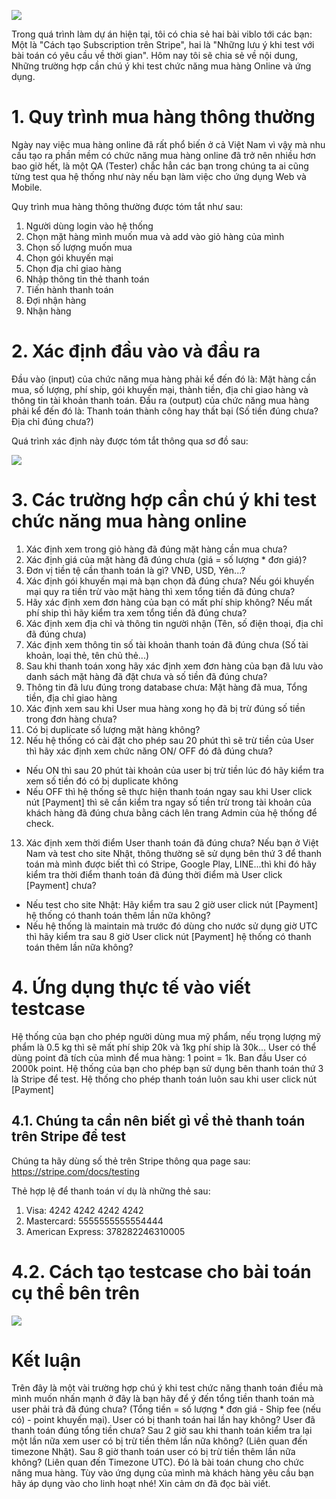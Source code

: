 ![](https://images.viblo.asia/39d8ccba-fdff-43a9-a230-834d9e544397.jpg)

Trong quá trình làm dự án hiện tại, tôi có chia sẻ hai bài viblo tới các bạn: Một là "Cách tạo Subscription trên Stripe", hai là "Những lưu ý khi test với bài toán có yêu cầu về thời gian".
Hôm nay tôi sẽ chia sẻ về nội dung, Những trường hợp cần chú ý khi test chức năng mua hàng Online và ứng dụng.

# 1. Quy trình mua hàng thông thường

Ngày nay việc mua hàng online đã rất phổ biến ở cả Việt Nam vì vậy mà nhu cầu tạo ra phần mềm có chức năng mua hàng online đã trở nên nhiều hơn bao giờ hết, là một QA (Tester) chắc hẳn các bạn trong chúng ta ai cũng từng test qua hệ thống như này nếu bạn làm việc cho ứng dụng Web và Mobile. 

Quy trình mua hàng thông thường được tóm tắt như sau:
1. Người dùng login vào hệ thống
2. Chọn mặt hàng mình muốn mua và add vào giỏ hàng của mình
3. Chọn số lượng muốn mua
4. Chọn gói khuyến mại
5. Chọn địa chỉ giao hàng
6. Nhập thông tin thẻ thanh toán
7. Tiến hành thanh toán
8. Đợi nhận hàng
9. Nhận hàng


# 2. Xác định đầu vào và đầu ra
Đầu vào (input) của chức năng mua hàng phải kể đến đó là: Mặt hàng cần mua, số lượng, phí ship, gói khuyến mại, thành tiền, địa chỉ giao hàng và thông tin tài khoản thanh toán.
Đầu ra (output) của chức năng mua hàng phải kể đến đó là: Thanh toán thành công hay thất bại (Số tiền đúng chưa? Địa chỉ đúng chưa?)

Quá trình xác định này được tóm tắt thông qua sơ đồ sau:

![](https://images.viblo.asia/0e43bb2b-8ebf-4fda-85b6-29225aade03f.png)




# 3. Các trường hợp cần chú ý khi test chức năng mua hàng online
1. Xác định xem trong giỏ hàng đã đúng mặt hàng cần mua chưa?
2. Xác định giá của mặt hàng đã đúng chưa (giá = số lượng * đơn giá)?
3. Đơn vị tiền tệ cần thanh toán là gì? VNĐ, USD, Yên...?
4. Xác định gói khuyến mại mà bạn chọn đã đúng chưa? Nếu gói khuyến mại quy ra tiền trừ vào mặt hàng thì xem tổng tiền đã đúng chưa?
5. Hãy xác định xem đơn hàng của bạn có mất phí ship không? Nếu mất phí ship thì hãy kiểm tra xem tổng tiền đã đúng chưa?
6. Xác định xem địa chỉ và thông tin người nhận (Tên, số điện thoại, địa chỉ đã đúng chưa)
7. Xác định xem thông tin số tài khoản thanh toán đã đúng chưa (Số tài khoản, loại thẻ, tên chủ thẻ...)
8. Sau khi thanh toán xong hãy xác định xem đơn hàng của bạn đã lưu vào danh sách mặt hàng đã đặt chưa và số tiền đã đúng chưa?
9. Thông tin đã lưu đúng trong database chưa: Mặt hàng đã mua, Tổng tiền, địa chỉ giao hàng
10. Xác định xem sau khi User mua hàng xong họ đã bị trừ đúng số tiền trong đơn hàng chưa?
11. Có bị duplicate số lượng mặt hàng không?
12. Nếu hệ thống có cài đặt cho phép sau 20 phút thì sẽ trừ tiền của User thì hãy xác định xem chức năng ON/ OFF đó đã đúng chưa?
- Nếu ON thì sau 20 phút tài khoản của user bị trừ tiền lúc đó hãy kiểm tra xem số tiền đó có bị duplicate không
- Nếu OFF thì hệ thống sẽ thực hiện thanh toán ngay sau khi User click nút [Payment] thì sẽ cần kiểm tra ngay số tiền trừ trong tài khoản của khách hàng đã đúng chưa bằng cách lên trang Admin của hệ thống để check.
13. Xác định xem thời điểm User thanh toán đã đúng chưa? Nếu bạn ở Việt Nam và test cho site Nhật, thông thường sẽ sử dụng bên thứ 3 để thanh toán mà mình được biết thì có Stripe, Google Play, LINE...thì khi đó hãy kiểm tra thời điểm thanh toán đã đúng thời điểm mà User click [Payment] chưa? 
- Nếu test cho site Nhật: Hãy kiểm tra sau 2 giờ user click nút [Payment] hệ thống có thanh toán thêm lần nữa không?
- Nếu hệ thống là maintain mà trước đó dùng cho nước sử dụng giờ UTC thì hãy kiểm tra sau 8 giờ User click nút [Payment] hệ thống có thanh toán thêm lần nữa không?

# 4. Ứng dụng thực tế vào viết testcase
Hệ thống của bạn cho phép người dùng mua mỹ phẩm, nếu trọng lượng mỹ phẩm là 0.5 kg thì sẽ mất phí ship 20k và 1kg phí ship là 30k...
User có thể dùng point đã tích của mình để mua hàng: 1 point = 1k.
Ban đầu User có 2000k point.
Hệ thống của bạn cho phép bạn sử dụng bên thanh toán thứ 3 là Stripe để test.
Hệ thống cho phép thanh toán luôn sau khi user click nút [Payment]

## 4.1. Chúng ta cần nên biết gì về thẻ thanh toán trên Stripe để test
Chúng ta hãy dùng số thẻ trên Stripe thông qua page sau:
https://stripe.com/docs/testing

Thẻ hợp lệ để thanh toán ví dụ là những thẻ sau:
1. Visa: 4242 4242 4242 4242
2. Mastercard: 5555555555554444
3. American Express: 378282246310005

# 4.2. Cách tạo testcase cho bài toán cụ thể bên trên

![](https://images.viblo.asia/86057150-ecba-4a1c-9536-a10ec7f9ff99.png)

# Kết luận

Trên đây là một vài trường hợp chú ý khi test chức năng thanh toán điều mà mình muốn nhấn mạnh ở đây là bạn hãy để ý đến tổng tiền thanh toán mà user phải trả đã đúng chưa? (Tổng tiền = số lượng * đơn giá - Ship fee (nếu có) - point khuyến mại). User có bị thanh toán hai lần hay không? User đã thanh toán đúng tổng tiền chưa? Sau 2 giờ sau khi thanh toán kiểm tra lại một lần nữa xem user có bị trừ tiền thêm lần nữa không? (Liên quan đến timezone Nhật).  Sau 8 giờ thanh toán user có bị trừ tiền thêm lần nữa không? (Liên quan đến Timezone UTC). Đó là bài toán chung cho chức năng mua hàng. Tùy vào ứng dụng của mình mà khách hàng yêu cầu bạn hãy áp dụng vào cho linh hoạt nhé! Xin cảm ơn đã đọc bài viết.